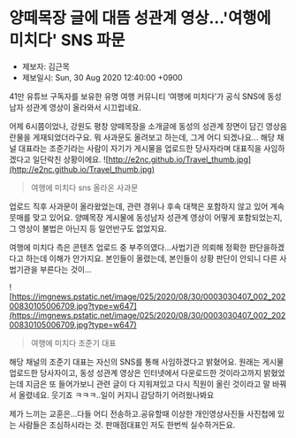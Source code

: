 # 양떼목장 글에 대뜸 성관계 영상…'여행에 미치다' SNS 파문

- 제보자: 김근목
- 제보일시: Sun, 30 Aug 2020 12:40:00 +0900

41만 유튜브 구독자를 보유한 유명 여행 커뮤니티 ‘여행에 미치다’가 공식 SNS에 동성 남자 성관계 영상이 올라와서 시끄럽네요. 

어제 6시쯤이었나, 강원도 평창 양떼목장을 소개글에 동성의 성관계 장면이 담긴 영상음란물을 게재되었더라구요. 뭐 사과문도 올려보고 하는데, 그게 어디 되겠나요... 해당 채널 대표라는 조준기라는 사람이 자기가 게시물을 업로드한 당사자라며 대표직을 사임하겠다고 일단락친 상황이에요.
![http://e2nc.github.io/Travel_thumb.jpg](http://e2nc.github.io/Travel_thumb.jpg)

> 여행에 미치다 sns 올라온 사과문

업로드 직후 사과문이 올라왔었는데, 관련 경위나 후속 대책은 포함하지 않고 있어 계속 뭇매를 맞고 있어요. 양뗴목장 게시물에 동성남자 성관계 영상이 어떻게 포함되었는지, 그 영상이 불법은 아닌지 등 일언반구도 없었지요.

여행에 미치다 측은 콘텐츠 업로드 중 부주의였다...사법기관 의뢰해 정확한 판단을하겠다고 하는데 이해가 안가지요.
본인들이 올렸는데, 본인들이 상황 판단이 안되니 다른 사법기관을 부른다는 것이...

![https://imgnews.pstatic.net/image/025/2020/08/30/0003030407_002_20200830105006709.jpg?type=w647](https://imgnews.pstatic.net/image/025/2020/08/30/0003030407_002_20200830105006709.jpg?type=w647)

> 여행에 미치다 조준기 대표

해당 채널의 조준기 대표는 자신의 SNS를 통해 사임하겠다고 밝혔어요. 원래는 게시물 업로드한 당사자이고, 동성 성관계 영상은 인터넷에서 다운로드한 것이라고까지 밝혔었는데 지금은 또 들어가보니 관련 글이 다 지워져있고 다시 직원이 올린 것이라고 말 바꿔서 올렸네요.
웃기죠 ㅋㅋㅋ..일이 커지니 감당하기 어려웠나봐요

제가 느끼는 교훈은...다들 어디 전송하고.공유할때 이상한 개인영상사진들 사진첩에 있는 사람들은 조심하시라는 것. 판매점대표인 저도 한번씩 실수하거든요.
